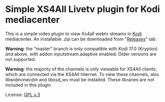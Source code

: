 # Simple XS4All Livetv  plugin for Kodi mediacenter

This is a simple video plugin to view Xs4all webtv streams in [Kodi](http://kodi.tv) mediacenter.
An installable .zip can be downloaded from "[Releases](https://github.com/RoyPh78/plugin.video.xs4me/releases)" tab.

**Warning**: the "master" branch is only compatible with Kodi 17.0 (Krypton) and above, with addon inputstream.adaptive enabled. Older versions are not supported.

**Warning**: the majority of the channels is only viewable for XS4All clients, which are connected via the XS4All Internet. To view these channels, also libwidevinecdm and libssd_wv must be installed. These libraries are not included in this plugin. 

License: [GPL v.3](http://www.gnu.org/copyleft/gpl.html)
